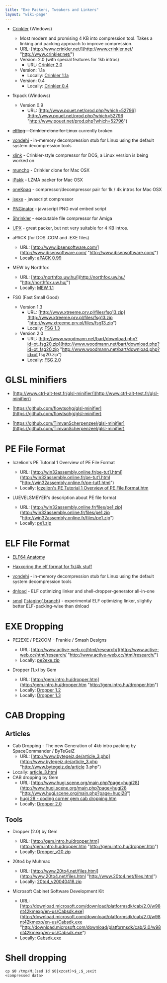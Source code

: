 ```yaml
---
title: "Exe Packers, Tweakers and Linkers"
layout: "wiki-page"
---
```


*   [Crinkler](crinkler) (Windows)
    *   Most modern and promising 4 KB into compression tool. Takes a linking and packing approach to improve compression.
    *   URL: [http://www.crinkler.net/](http://www.crinkler.net/ "http://www.crinkler.net/")
    *   Version: 2.0 (with special features for 1kb intros)
        * URL: [Crinkler 2.0](http://www.crinkler.net/crinkler20.zip)   
    *   Version: 1.1a
        *   Locally: [Crinkler 1.1a](ftp://ftp.untergrund.net/users/in4kadmin/files/crinkler11a.zip "ftp://ftp.untergrund.net/users/in4kadmin/files/crinkler11a.zip")
    *   Version: 0.4
        *   Locally: [Crinkler 0.4](http://in4k.untergrund.net/packers%20droppers%20etc/crinkler04.zip "http://in4k.untergrund.net/packers droppers etc/crinkler04.zip")

*   1kpack (Windows)
    *   Version 0.9
        *   URL: [http://www.pouet.net/prod.php?which=52796](http://www.pouet.net/prod.php?which=52796 "http://www.pouet.net/prod.php?which=52796")

* ~~[elfling](http://www.pouet.net/prod.php?which=64325) - Crinkler clone for Linux~~ currently broken

* [vondehi](https://gitlab.com/PoroCYon/vondehi) - in-memory decompression stub for Linux using the default system decompression tools

* [xlink](https://github.com/negge/xlink) - Crinkler-style compressor for DOS, a Linux version is being worked on

* [muncho](http://www.pouet.net/prod.php?which=51324) - Crinkler clone for Mac OSX

* [iPakk](http://www.pouet.net/prod.php?which=29185) - LZMA packer for Mac OSX

* [oneKpaq](http://www.pouet.net/prod.php?which=66926) - compressor/decompressor pair for 1k / 4k intros for Mac OSX

* [jsexe](http://creativejs.com/2012/06/jsexe-javascript-compressor/) - javascript compressor

* [PNGinator](https://gist.github.com/gasman/2560551) - javascript PNG eval embed script

* [Shrinkler](https://bitbucket.org/askeksa/shrinkler) - executable file compressor for Amiga

* [UPX](https://upx.github.io/) - great packer, but not very suitable for 4 KB intros.

*   aPACK (for DOS .COM and .EXE files)
    *   URL: [http://www.ibsensoftware.com/](http://www.ibsensoftware.com/ "http://www.ibsensoftware.com/")
    *   Locally: [aPACK 0.99](http://in4k.untergrund.net/packers%20droppers%20etc/apack099.zip "http://in4k.untergrund.net/packers droppers etc/apack099.zip")

*   MEW by Northfox
    *   URL: [http://northfox.uw.hu/](http://northfox.uw.hu/ "http://northfox.uw.hu/")
    *   Locally: [MEW 1.1](http://in4k.untergrund.net/packers%20droppers%20etc/mew11.zip "http://in4k.untergrund.net/packers droppers etc/mew11.zip")

*   FSG (Fast Small Good)
    *   Version 1.3
        *   URL: [http://www.xtreeme.prv.pl/files/fsg13.zip](http://www.xtreeme.prv.pl/files/fsg13.zip "http://www.xtreeme.prv.pl/files/fsg13.zip")
        *   Locally: [FSG 1.3](http://in4k.untergrund.net/packers%20droppers%20etc/fsg13.zip "http://in4k.untergrund.net/packers droppers etc/fsg13.zip")
    *   Version 2.0
        *   URL: [http://www.woodmann.net/bart/download.php?id=xt_fsg20.zip](http://www.woodmann.net/bart/download.php?id=xt_fsg20.zip "http://www.woodmann.net/bart/download.php?id=xt fsg20.zip")
        *   Locally: [FSG 2.0](http://in4k.untergrund.net/packers%20droppers%20etc/xt_fsg20.zip "http://in4k.untergrund.net/packers droppers etc/xt fsg20.zip")

# GLSL minifiers

* [http://www.ctrl-alt-test.fr/glsl-minifier/](http://www.ctrl-alt-test.fr/glsl-minifier/)

* [https://github.com/flowtsohg/glsl-minifier](https://github.com/flowtsohg/glsl-minifier)

* [https://github.com/TimvanScherpenzeel/glsl-minifier](https://github.com/TimvanScherpenzeel/glsl-minifier)

# PE File Format

*   Iczelion's PE Tutorial 1 Overview of PE File Format
    *   URL: [http://win32assembly.online.fr/pe-tut1.html](http://win32assembly.online.fr/pe-tut1.html "http://win32assembly.online.fr/pe-tut1.html")
    *   Locally: [Iczelion's PE Tutorial 1 Overview of PE File Format.htm](http://in4k.untergrund.net/various%20web%20articles/Iczelion_s_PE_Tutorial_1_Overview_of_PE_File_Format.htm "http://in4k.untergrund.net/various web articles/Iczelion s PE Tutorial 1 Overview of PE File Format.htm")

*   LUEVELSMEYER's description about PE file format
    *   URL: [http://win32assembly.online.fr/files/pe1.zip](http://win32assembly.online.fr/files/pe1.zip "http://win32assembly.online.fr/files/pe1.zip")
    *   Locally: [pe1.zip](http://in4k.untergrund.net/various%20web%20articles/pe1.zip "http://in4k.untergrund.net/various web articles/pe1.zip")

# ELF File Format

*   [ELF64 Anatomy](/index.php?title=ELF64_Anatomy "ELF64 Anatomy")

*   [Haxxoring the elf format for 1k/4k stuff](http://www.pouet.net/topic.php?which=5392)

*   [vondehi](https://gitlab.com/PoroCYon/vondehi) - in-memory decompression stub for Linux using the default system decompression tools

*   [dnload](https://github.com/faemiyah/dnload/) - ELF optimizing linker and shell-dropper-generator all-in-one

*   [smol](https://github.com/Shizmob/smol) (['staging' branch](https://github.com/PoroCYon/smol)) - experimental ELF optimizing linker, slightly better ELF-packing-wise than dnload

# EXE Dropping

*   PE2EXE / PE2COM - Frankie / Smash Designs
    *   URL: [http://www.active-web.cc/html/research/](http://www.active-web.cc/html/research/ "http://www.active-web.cc/html/research/")
    *   Locally: [pe2exe.zip](http://in4k.untergrund.net/packers%20droppers%20etc/pe2exe.zip "http://in4k.untergrund.net/packers droppers etc/pe2exe.zip")

*   Dropper (1.x) by Gem
    *   URL: [http://gem.intro.hu/dropper.htm](http://gem.intro.hu/dropper.htm "http://gem.intro.hu/dropper.htm")
    *   Locally: [Dropper 1.2](http://in4k.untergrund.net/packers%20droppers%20etc/Dropper_v12.zip "http://in4k.untergrund.net/packers droppers etc/Dropper v12.zip")
    *   Locally: [Dropper 1.3](http://in4k.untergrund.net/packers%20droppers%20etc/Dropper_v13.zip "http://in4k.untergrund.net/packers droppers etc/Dropper v13.zip")

# CAB Dropping

## Articles

*   Cab Dropping - The new Generation of 4kb intro packing by SpaceCommander / ByTeGeiZ
    *   URL: [http://www.bytegeiz.de/article_3.php](http://www.bytegeiz.de/article_3.php "http://www.bytegeiz.de/article 3.php")
*   Locally: [article_3.html](http://in4k.untergrund.net/various%20web%20articles/article_3.html "http://in4k.untergrund.net/various web articles/article 3.html")
*   CAB dropping by Gem
    *   URL: [http://www.hugi.scene.org/main.php?page=hugi28](http://www.hugi.scene.org/main.php?page=hugi28 "http://www.hugi.scene.org/main.php?page=hugi28")
    *   [hugi 28 - coding corner gem cab dropping.htm](http://in4k.untergrund.net/html_articles/hugi%2028%20-%20coding%20corner%20gem%20cab%20dropping.htm "http://in4k.untergrund.net/html articles/hugi 28 - coding corner gem cab dropping.htm")
    *   Locally: [Dropper 2.0](http://in4k.untergrund.net/packers%20droppers%20etc/Dropper_v20.zip "http://in4k.untergrund.net/packers droppers etc/Dropper v20.zip")

## Tools

*   Dropper (2.0) by Gem
    *   URL: [http://gem.intro.hu/dropper.htm](http://gem.intro.hu/dropper.htm "http://gem.intro.hu/dropper.htm")
    *   Locally: [Dropper_v20.zip](http://in4k.untergrund.net/packers%20droppers%20etc/Dropper_v20.zip "http://in4k.untergrund.net/packers droppers etc/Dropper v20.zip")

*   20to4 by Muhmac
    *   URL: [http://www.20to4.net/files.html](http://www.20to4.net/files.html "http://www.20to4.net/files.html")
    *   Locally: [20to4_v20040418.zip](http://in4k.untergrund.net/packers%20droppers%20etc/20to4_v20040418.zip "http://in4k.untergrund.net/packers droppers etc/20to4 v20040418.zip")

*   Microsoft Cabinet Software Development Kit
    *   URL: [http://download.microsoft.com/download/platformsdk/cab/2.0/w98nt42kmexp/en-us/Cabsdk.exe](http://download.microsoft.com/download/platformsdk/cab/2.0/w98nt42kmexp/en-us/Cabsdk.exe "http://download.microsoft.com/download/platformsdk/cab/2.0/w98nt42kmexp/en-us/Cabsdk.exe")
    *   Locally: [Cabsdk.exe](http://in4k.untergrund.net/packers%20droppers%20etc/Cabsdk.exe "http://in4k.untergrund.net/packers droppers etc/Cabsdk.exe")

# Shell dropping

```
cp $0 /tmp/M;(sed 1d $0|xzcat)>$_;$_;exit
<compressed data>
```
